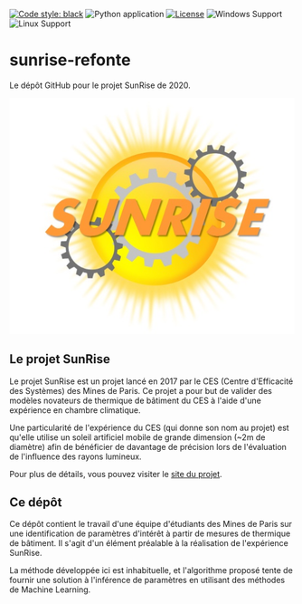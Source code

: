 [![Code style: black](https://img.shields.io/badge/code%20style-black-000000.svg)](https://github.com/psf/black)
![Python application](https://github.com/18tbr/sunrise-refonte/workflows/Python%20application/badge.svg)
[![License](https://img.shields.io/github/license/18tbr/sunrise-refonte)](https://github.com/18tbr/sunrise-refonte/blob/master/LICENSE)
![Windows Support](https://img.shields.io/badge/Windows-Support-brightgreen.svg)
![Linux Support](https://img.shields.io/badge/Linux-Support-brightgreen.svg)
# sunrise-refonte
Le dépôt GitHub pour le projet SunRise de 2020.

![Alt text](https://github.com/18tbr/sunrise-refonte/blob/tbr/assets/logoProjet2020.jpg?raw=true "Logo du projet SunRise 2020")

## Le projet SunRise
Le projet SunRise est un projet lancé en 2017 par le CES (Centre d'Efficacité des Systèmes) des Mines de Paris. Ce projet a pour but de valider des modèles novateurs de thermique de bâtiment du CES à l'aide d'une expérience en chambre climatique.

Une particularité de l'expérience du CES (qui donne son nom au projet) est qu'elle utilise un soleil artificiel mobile de grande dimension (~2m de diamètre) afin de bénéficier de davantage de précision lors de l'évaluation de l'influence des rayons lumineux.

Pour plus de détails, vous pouvez visiter le [site du projet](https://sites.google.com/view/2019-2020-gr12/home).

## Ce dépôt
Ce dépôt contient le travail d'une équipe d'étudiants des Mines de Paris sur une identification de paramètres d'intérêt à partir de mesures de thermique de bâtiment. Il s'agit d'un élément préalable à la réalisation de l'expérience SunRise.

La méthode développée ici est inhabituelle, et l'algorithme proposé tente de fournir une solution à l'inférence de paramètres en utilisant des méthodes de Machine Learning.
